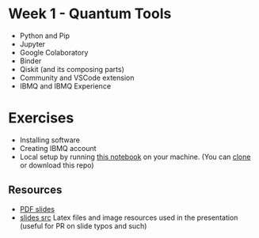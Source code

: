 # Week 1 - Quantum Tools

 * Python and Pip
 * Jupyter
 * Google Colaboratory
 * Binder
 * Qiskit (and its composing parts)
 * Community and VSCode extension
 * IBMQ and IBMQ Experience
 
# Exercises
 * Installing software
 * Creating IBMQ account
 * Local setup by running [this notebook](exercises/IBMQ_setup.ipynb) on your machine. (You can [clone](https://help.github.com/articles/cloning-a-repository/) or download this repo)
 
## Resources
 * [PDF slides](slides.pdf)
 * [slides src](latex/) Latex files and image resources used in the presentation (useful for PR on slide typos and such)
